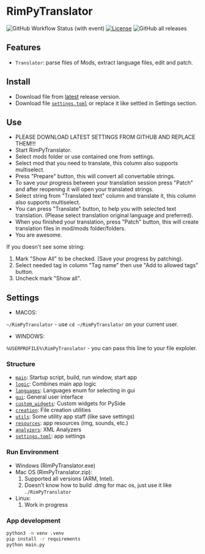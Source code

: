 # RimPyTranslator

![GitHub Workflow Status (with event)](https://img.shields.io/github/actions/workflow/status/ROKBAS/RimPyTranslator/build.yml)
[![License](https://img.shields.io/badge/license-MIT-green)](./LICENSE)
![GitHub all releases](https://img.shields.io/github/downloads/ROKBAS/RimPyTranslator/total)

## Features

- `Translator`: parse files of Mods, extract language files, edit and patch.

## Install

- Download file from [latest](https://github.com/ROKBAS/RimPyTranslator/releases) release version.
- Download file [`settings.toml`](settings.toml) or replace it like settled in Settings section.

## Use

- PLEASE DOWNLOAD LATEST SETTINGS FROM GITHUB AND REPLACE THEM!!!
- Start RimPyTranslator.
- Select mods folder or use contained one from settings.
- Select mod that you need to translate, this column also supports multiselect.
- Press "Prepare" button, this will convert all convertable strings.
- To save your progress between your translation session press "Patch" and after reopening it will open your translated strings.
- Select string from "Translated text" column and translate it, this column also supports multiselect.
- You can press "Translate" button, to help you with selected text translation. (Please select translation original language and preferred).
- When you finished your translation, press "Patch" button, this will create translation files in mod/mods folder/folders.
- You are awesome.

If you doesn't see some string:

1. Mark "Show All" to be checked. (Save your progress by patching).
2. Select needed tag in column "Tag name" then use "Add to allowed tags" button.
3. Uncheck mark "Show all".

## Settings

- MACOS:

`~/RimPyTranslator` - use `cd ~/RimPyTranslator` on your current user.

- WINDOWS:

`%USERPROFILE%\RimPyTranslator` - you can pass this line to your file exploler.

### Structure

- [`main`](main.py): Startup script, build, run window, start app
- [`logic`](logic.py): Combines main app logic
- [`languages`](languages.py): Languages enum for selecting in gui
- [`gui`](gui.py): General user interface
- [`custom_widgets`](custom_widgets.py): Custom widgets for PySide
- [`creation`](creation): File creation utilities
- [`utils`](utils): Some utility app staff (like save settings)
- [`resources`](resources): app resources (img, sounds, etc.)
- [`analyzers`](analyzers): XML Analyzers
- [`settings.toml`](settings.toml): app settings

### Run Environment

- Windows (RimPyTranslator.exe)
- Mac OS (RimPyTranslator.zip):
    1. Supported all versions (ARM, Intel).
    2. Doesn't know how to build .dmg for mac os, just use it like `./RimPyTranslator`
- Linux:
    1. Work in progress

### App development

```bash
python3 -m venv .venv
pip install -r requirements
python main.py
```
